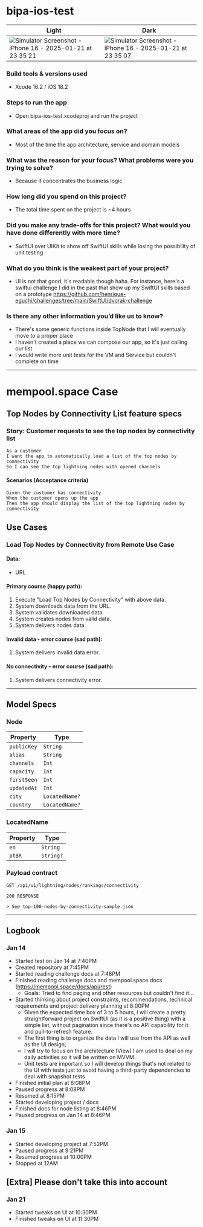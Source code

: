 # bipa-ios-test

| Light | Dark |
| --- | --- |
| ![Simulator Screenshot - iPhone 16 - 2025-01-21 at 23 35 21](https://github.com/user-attachments/assets/e1f881dd-8d15-40ab-94f8-231473d62311) | ![Simulator Screenshot - iPhone 16 - 2025-01-21 at 23 35 07](https://github.com/user-attachments/assets/407e39aa-249e-436c-8ee4-80c4e0fc5e91) |


### Build tools & versions used

- Xcode 16.2 / iOS 18.2

### Steps to run the app

- Open bipa-ios-test.xcodeproj and run the project

### What areas of the app did you focus on?

- Most of the time the app architecture, service and domain models

### What was the reason for your focus? What problems were you trying to solve?

- Because it concentrates the business logic

### How long did you spend on this project?

- The total time spent on the project is ~4 hours

### Did you make any trade-offs for this project? What would you have done differently with more time?

- SwiftUI over UIKit to show off SwiftUI skills while losing the possibility of unit testing

### What do you think is the weakest part of your project?

- UI is not that good, it's readable though haha. For instance, here's a swiftui challenge I did in the past that show up my SwiftUI skills based on a prototype https://github.com/henrique-eguchi/challenges/tree/main/SwiftUI/dvorak-challenge

### Is there any other information you’d like us to know?

- There's some generic functions inside TopNode that I will eventually move to a proper place
- I haven't created a place we can compose our app, so it's just calling our list
- I would write more unit tests for the VM and Service but couldn't complete on time

---

# mempool.space Case 

## Top Nodes by Connectivity List feature specs

### Story: Customer requests to see the top nodes by connectivity list

```
As a customer
I want the app to automatically load a list of the top nodes by connectivity
So I can see the top lightning nodes with opened channels
```

#### Scenarios (Acceptance criteria)

```
Given the customer has connectivity
When the customer opens up the app
Then the app should display the list of the top lightning nodes by connectivity
```

## Use Cases

### Load Top Nodes by Connectivity from Remote Use Case

#### Data:
- URL

#### Primary course (happy path):
1. Execute "Load Top Nodes by Connectivity" with above data.
2. System downloads data from the URL.
3. System validates downloaded data.
4. System creates nodes from valid data.
5. System delivers nodes data.

#### Invalid data - error course (sad path):
1. System delivers invalid data error.

#### No connectivity – error course (sad path):
1. System delivers connectivity error.

---

## Model Specs

### Node

| Property      | Type              |
|---------------|-------------------|
| `publicKey`   | `String`          |
| `alias`       | `String`          |
| `channels`    | `Int`             |
| `capacity`    | `Int`             |
| `firstSeen`   | `Int`             |
| `updatedAt`   | `Int`             |
| `city`        | `LocatedName?`    |
| `country`     | `LocatedName?`    |

### LocatedName

| Property      | Type          |
|---------------|---------------|
| `en`          | `String`      |
| `ptBR`        | `String?`     |

### Payload contract

```
GET /api/v1/lightning/nodes/rankings/connectivity

200 RESPONSE

> See top-100-nodes-by-connectivity-sample.json
```

---

## Logbook

### Jan 14

- Started test on Jan 14 at 7:40PM
- Created repository at 7:45PM
- Started reading challenge docs at 7:48PM
- Finished reading challenge docs and mempool.space docs (https://mempool.space/docs/api/rest)
  - Goals: Tried to find paging and other resources but couldn't find it... 
- Started thinking about project constraints, recommendations, technical requirements and project delivery planning at 8:00PM
  - Given the expected time box of 3 to 5 hours, I will create a pretty straightforward project on SwiftUI (as it is a positive thing) with a simple list, without pagination since there's no API capability for it and pull-to-refresh feature. 
  - The first thing is to organize the data I will use from the API as well as the UI design,
  - I will try to focus on the architecture (View) I am used to deal on my daily activities so it will be written on MVVM.
  - Unit tests are important so I will develop things that's not related to the UI with tests just to avoid having a third-party dependencies to deal with snapshot tests
- Finished initial plan at 8:08PM
- Paused progress at 8:08PM
- Resumed at 8:15PM
- Started developing project / docs
- Finished docs for node listing at 8:46PM
- Paused progress on Jan 14 at 8:46PM

### Jan 15

- Started developing project at 7:52PM
- Paused progress at 9:21PM
- Resumed progress at 10:00PM
- Stopped at 12AM


## [Extra] Please don't take this into account

### Jan 21

- Started tweaks on UI at 10:30PM
- Finished tweaks on UI at 11:30PM
